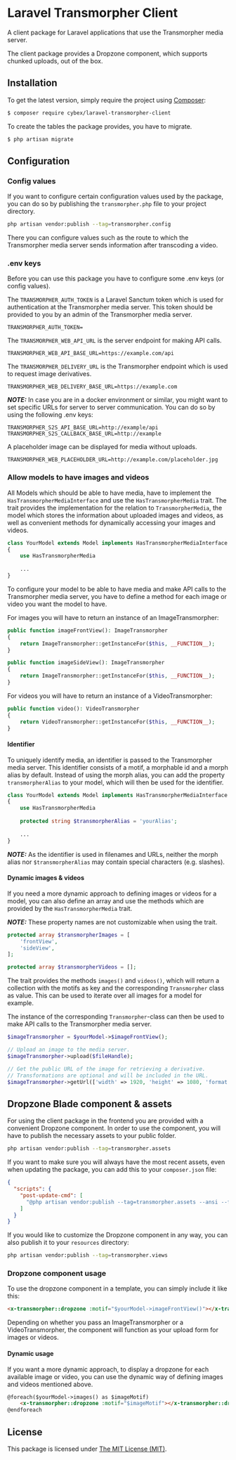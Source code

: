 # Laravel Transmorpher Client

A client package for Laravel applications that use the Transmorpher media server.

The client package provides a Dropzone component, which supports chunked uploads, out of the box.

## Installation

To get the latest version, simply require the project using [Composer](https://getcomposer.org):

```bash
$ composer require cybex/laravel-transmorpher-client
```

To create the tables the package provides, you have to migrate.

```bash
$ php artisan migrate
```

## Configuration

### Config values

If you want to configure certain configuration values used by the package, you can do so by publishing the `transmorpher.php` file to your project directory.

```bash
php artisan vendor:publish --tag=transmorpher.config
```

There you can configure values such as the route to which the Transmorpher media server sends information after transcoding a video.

### .env keys

Before you can use this package you have to configure some .env keys (or config values).

The `TRANSMORPHER_AUTH_TOKEN` is a Laravel Sanctum token which is used for authentication at the Transmorpher media
server. This token should be provided to you by an admin of the Transmorpher media server.

```dotenv
TRANSMORPHER_AUTH_TOKEN=
```

The `TRANSMORPHER_WEB_API_URL` is the server endpoint for making API calls.

```dotenv
TRANSMORPHER_WEB_API_BASE_URL=https://example.com/api
```

The `TRANSMORPHER_DELIVERY_URL` is the Transmorpher endpoint which is used to request image derivatives.

```dotenv
TRANSMORPHER_WEB_DELIVERY_BASE_URL=https://example.com
```

**_NOTE:_** In case you are in a docker environment or similar, you might want to set specific URLs for server to server communication. You can do so by using the following .env
keys:

```dotenv
TRANSMORPHER_S2S_API_BASE_URL=http://example/api
TRANSMORPHER_S2S_CALLBACK_BASE_URL=http://example
```

A placeholder image can be displayed for media without uploads.

```dotenv
TRANSMORPHER_WEB_PLACEHOLDER_URL=http://example.com/placeholder.jpg
```

### Allow models to have images and videos

All Models which should be able to have media, have to implement the `HasTransmorpherMediaInterface` and use
the `HasTransmorpherMedia` trait. The trait provides the implementation for the relation to `TransmorpherMedia`, the
model which stores the information about uploaded images and videos, as well as convenient methods for dynamically accessing your images and videos.

```php
class YourModel extends Model implements HasTransmorpherMediaInterface
{
    use HasTransmorpherMedia
   
    ...
}
```

To configure your model to be able to have media and make API calls to the Transmorpher media server, you have to define
a method for each image or video you want the model to have.

For images you will have to return an instance of an ImageTransmorpher:

```php
public function imageFrontView(): ImageTransmorpher
{
    return ImageTransmorpher::getInstanceFor($this, __FUNCTION__);
}

public function imageSideView(): ImageTransmorpher
{
    return ImageTransmorpher::getInstanceFor($this, __FUNCTION__);
}
```

For videos you will have to return an instance of a VideoTransmorpher:

```php
public function video(): VideoTransmorpher
{
    return VideoTransmorpher::getInstanceFor($this, __FUNCTION__);
}
```

#### Identifier

To uniquely identify media, an identifier is passed to the Transmorpher media server. This identifier consists of a motif, a morphable id and a morph alias by default.
Instead of using the morph alias, you can add the property `transmorpherAlias` to your model, which will then be used for the identifier.

```php
class YourModel extends Model implements HasTransmorpherMediaInterface
{
    use HasTransmorpherMedia
   
    protected string $transmorpherAlias = 'yourAlias';
    
    ...
}
```

**_NOTE:_** As the identifier is used in filenames and URLs, neither the morph alias nor `$transmorpherAlias` may contain special characters (e.g. slashes).

#### Dynamic images & videos

If you need a more dynamic approach to defining images or videos for a model, you can also define an array and use the methods which are provided by the `HasTransmorpherMedia`
trait.

**_NOTE:_** These property names are not customizable when using the trait.

```php
protected array $transmorpherImages = [
    'frontView',
    'sideView',
];

protected array $transmorpherVideos = [];
```

The trait provides the methods `images()` and `videos()`, which will return a collection with the motifs as key and the corresponding `Transmorpher` class as value.
This can be used to iterate over all images for a model for example.

The instance of the corresponding `Transmorpher`-class can then be used to make API calls to the Transmorpher media
server.

```php
$imageTransmorpher = $yourModel->$imageFrontView();

// Upload an image to the media server.
$imageTransmorpher->upload($fileHandle);

// Get the public URL of the image for retrieving a derivative.
// Transformations are optional and will be included in the URL. 
$imageTransmorpher->getUrl(['width' => 1920, 'height' => 1080, 'format' => 'jpg', 'quality' => 80]);
```

## Dropzone Blade component & assets

For using the client package in the frontend you are provided with a convenient Dropzone component. In order to use the component, you will have to publish the necessary assets to
your public folder.

```bash
php artisan vendor:publish --tag=transmorpher.assets
```

If you want to make sure you will always have the most recent assets, even when updating the package, you can add this to your `composer.json` file:

```json
{
  "scripts": {
    "post-update-cmd": [
      "@php artisan vendor:publish --tag=transmorpher.assets --ansi --force"
    ]
  }
}
```

If you would like to customize the Dropzone component in any way, you can also publish it to your `resources` directory:

```bash
php artisan vendor:publish --tag=transmorpher.views
```

### Dropzone component usage

To use the dropzone component in a template, you can simply include it like this:

```html
<x-transmorpher::dropzone :motif="$yourModel->imageFrontView()"></x-transmorpher::dropzone>
```

Depending on whether you pass an ImageTransmorpher or a VideoTransmorpher, the component will function as your upload form for images or videos.

#### Dynamic usage

If you want a more dynamic approach, to display a dropzone for each available image or video, you can use the dynamic way of defining images and videos mentioned above.

```html
@foreach($yourModel->images() as $imageMotif)
    <x-transmorpher::dropzone :motif="$imageMotif"></x-transmorpher::dropzone>
@endforeach
```

## License

This package is licensed under [The MIT License (MIT)](LICENSE).
